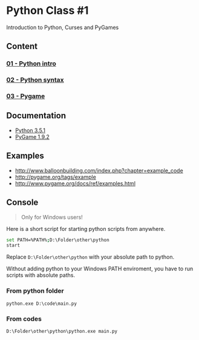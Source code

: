 # Python Class #1

Introduction to Python, Curses and PyGames

## Content

### [01 - Python intro](https://github.com/czechcode/python-class-1/blob/master/src/01-python)

### [02 - Python syntax](https://github.com/czechcode/python-class-1/blob/master/src/02-syntax)

### [03 - Pygame](https://github.com/czechcode/python-class-1/blob/master/src/03-pygame)

## Documentation

- [Python 3.5.1](https://docs.python.org/3.5/)
- [PyGame 1.9.2](http://www.pygame.org/docs/)

## Examples

- http://www.balloonbuilding.com/index.php?chapter=example_code
- http://pygame.org/tags/example
- http://www.pygame.org/docs/ref/examples.html

## Console

> Only for Windows users!

Here is a short script for starting python scripts from anywhere.

```sh
set PATH=%PATH%;D:\Folder\other\python
start
```

Replace `D:\Folder\other\python` with your absolute path to python.

Without adding python to your Windows PATH enviroment, you have to
run scripts with absolute paths.

### From python folder

`python.exe D:\code\main.py`

### From codes

`D:\Folder\other\python\python.exe main.py`
